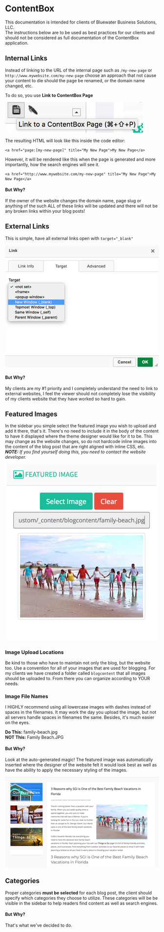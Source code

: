 # ContentBox
This documentation is intended for clients of Bluewater Business Solutions, LLC.  
The instructions below are to be used as best practices for our clients and should not be considered as full documentation of the ContentBox application.

## Internal Links

Instead of linking to the URL of the internal page such as `/my-new-page` or `http://www.mywebsite.com/my-new-page` choose an approach that not cause your content to die should the page be renamed, or the domain name changed, etc.  

To do so, you use **Link to ContentBox Page** 

![Link to A ContentBox Page](/ContentBox1.png)

The resulting HTML will look like this inside the code editor:

```text
<a href="page:[my-new-page]" title="My New Page">My New Page</a>
```

However, it will be rendered like this when the page is generated and more importantly, how the search engines will see it.

```text
<a href="http://www.mywebsite.com/my-new-page" title="My New Page">My New Page</a>
```

#### But Why?

If the owner of the website changes the domain name, page slug or anything of the such ALL of these links will be updated and there will not be any broken links within your blog posts!

## External Links

This is simple, have all external links open with `target="_blank"`

![](/ContentBox2.png)

#### But Why?

My clients are my \#1 priority and I completely understand the need to link to external websites, I feel the viewer should not completely lose the visibility of my clients website that they have worked so hard to gain.

## Featured Images

In the sidebar you simple select the featured image you wish to upload and add it there, that's it.  There's no need to include it in the body of the content to have it displayed where the theme designer would like for it to be.  This may change as the website changes, so do not hardcode inline images into the content of the blog post that are right aligned with inline CSS, etc.  _**NOTE:** If you find yourself doing this, you need to contact the website developer._

![](/ContentBox3.png)

### Image Upload Locations

Be kind to those who have to maintain not only the blog, but the website too. Use a convention for all of your images that are used for blogging.  For my clients we have created a folder called `blogcontent` that all images should be uploaded to.  From there you can organize according to YOUR needs.

### Image File Names

I HIGHLY recommend using all lowercase images with dashes instead of spaces in the filenames.  It may work the day you upload the image, but not all servers handle spaces in filenames the same.  Besides, it's much easier on the eyes.

**Do This:** family-beach.jpg  
**NOT This:** Family Beach.JPG

#### But Why?

Look at the auto-generated magic! The featured image was automatically inserted where the designer of the website felt it would look best as well as have the ability to apply the necessary styling of the images.

![Blog Display Page](/ContentBox4.png)



## Categories

Proper categories **must be selected** for each blog post, the client should specify which categories they choose to utilize.  These categories will be be visible in the sidebar to help readers find content as well as search engines.

#### But Why?

That's what we've decided to do.
